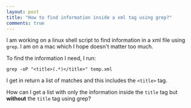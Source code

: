 ```yaml
---
layout: post
title: "How to find information inside a xml tag using grep?"
comments: true
---
```


I am working on a linux shell script to find information in a xml file using `grep`. I am on a mac which I hope doesn't matter too much.

To find the information I need, I run:

```
grep -oP "<title>(.*)</title>" temp.xml

```

I get in return a list of matches and this includes the `<title>` tag.

How can I get a list with only the information inside the `title` tag but **without** the `title` tag using grep?